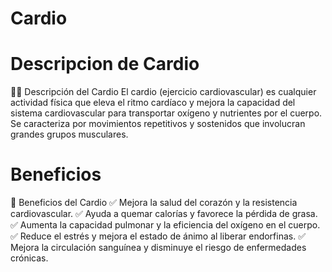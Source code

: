 # Cardio

# Descripcion de Cardio
🏃‍♂️ Descripción del Cardio
El cardio (ejercicio cardiovascular) es cualquier actividad física que eleva el ritmo cardíaco y mejora la capacidad del sistema cardiovascular para transportar oxígeno y nutrientes por el cuerpo. Se caracteriza por movimientos repetitivos y sostenidos que involucran grandes grupos musculares.

# Beneficios
💪 Beneficios del Cardio
✅ Mejora la salud del corazón y la resistencia cardiovascular.
✅ Ayuda a quemar calorías y favorece la pérdida de grasa.
✅ Aumenta la capacidad pulmonar y la eficiencia del oxígeno en el cuerpo.
✅ Reduce el estrés y mejora el estado de ánimo al liberar endorfinas.
✅ Mejora la circulación sanguínea y disminuye el riesgo de enfermedades crónicas.